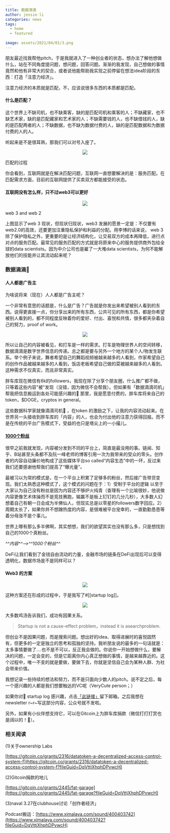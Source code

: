 ```yaml
---
title: 数据滴滴
author: jessie-li
categories: news
tags:
  - home
  - featured
 
image: assets/2021/04/01/3.png
---
```

朋友最近找我帮他pitch，于是我就进入了一种创业者的状态，想办法了解他想做什么，站在不同角度提问题，想问题，回答问题。渐渐的我发现，自己想做的事情竟然和他有非常大的契合，或者说他能帮助我实现之前停留在想法idea阶段的东西：打造「注意力经济」。

注意力经济的本质就是匹配，不，应该说很多东西的本质都是匹配。

#### 什么是匹配？

这个世界上不缺司机，也不缺乘客，缺的是匹配司机和乘客的人；不缺藏家，也不缺艺术家，缺的是匹配藏家和艺术家的人；不缺需要钱的人，也不缺借钱的人，缺的是匹配两者的人；不缺数据，也不缺为数据付费的人，缺的是匹配数据和为数据付费的人的人。

听起来是不是很耳熟，那我们可以对号入座了。

<div align=center><img src="/assets/2021/04/01/1.png"/></div>

匹配的过程

你会看到，互联网就是在解决匹配问题，互联网一直想要解决的是：服务匹配。在匹配需求方面，目前的互联网提供了买卖双方都能接受的状态。

#### 互联网没有怎么样，只不过web3可以更好

<div align=center><img src="/assets/2021/04/01/2.png"/></div>

web 3 and web 2

上图显示了web 3 现状，但现状归现状，web3 发展的愿景一定是：不仅要有web2.0的高效，还要更加注重隐私保护和利益的分配。用李博的话来说， web 3除了保护隐私之外，更重要的是让经济结构化，让交易双方的成本再降低，进行点对点的服务匹配。最常见的服务匹配的方式就是将原来中心的服务提供商外包给全球的data scientists。因为中介公司也是雇了一大堆data scientists，为何不能解放他们的技能并让其流动起来呢？

### 数据滴滴🚕

#### 人人都是广告主

为啥说将来（现在）人人都是广告主呢？

一个非常有意思的话题是，什么是广告？广告就是你发出来希望被别人看到的东西。说得更直接一点，你分享出来的所有东西，公共可见的所有东西，都是你希望被别人看到的，都不同程度反映着你的爱好、付出、喜悦和共情，很多都夹杂着自己的努力，proof of work。

<div align=center><img src="/assets/2021/04/01/3.png"/></div>

所以让自己的内容被看见，和打车是一样的需求。打车是物理世界人的空间转移，数据滴滴是数字世界信息的传递。总之都是要与另外一个地方的某个人/物发生联系。举个例子来说，舞者希望自己的舞蹈视频被越来越多的人看到，作家希望自己的创作作品被越来越多的人看到，饭店老板希望自己做的菜被越来越多的人看到。这种需求不仅真实，而且非常真实。

胖车库现在微信有6k的followers，我现在除了分享个朋友圈，什么推广都不做，只等着这些内容"被"发现（没错，因为微信不会帮我）。但如果有「数据滴滴司机」帮我把信息搬运到各处可能感兴趣的👀 那里，我是愿意付费的，胖车库将来自己的token，$DOGE，cryptos in general。

这些数据科学家就像滴滴司机🚕 ，在token 的激励之下，让我的内容流动起来。在世界另一头接收到胖车库的「内容」的人，也会为付出他的注意力获得回报。而不是在传统的平台广告模式下，受益的也只是塔尖上的一小撮儿。

#### [1000个粉丝](http://mp.weixin.qq.com/s?__biz=MzU5NjQxNzQ3Mw==&mid=2247485991&idx=1&sn=2489eedbf2bc41eed8e95197879c5a61&chksm=fe624489c915cd9f1e846862a318abfdfa1a3bc6f5d137d86b05b38f0bf2175346e1c2e5436c&scene=21#wechat_redirect&fileGuid=DqVttjXhphDPvwcH)

很早之前我就发现，内容被分发到不同的平台上，简直是最没用的事。链闻、知乎、B站甚至头条都不及阮一峰老师的博客引用一次为我带来的受众的零头。创作者的内容自动廉价地构成了这些媒体平台so called“内容生态”中的一环，反过来我们还要感谢他帮我们提高了“曝光量”*。*

最被习以为常的模式是，在一个平台上积累了足够多的粉丝，然后接广告带货变现。我们太熟悉这种模式了，这个模式的问题在于：1）受制于平台的逻辑 以至于大家认为自己没有粉丝是因为内容还不够炉火纯青（查理有一个比喻很妙，他说做内容更像艺术体操而不是竞技赛跑，输赢不是板上钉钉的几分几秒），大多数人幻想着自己有朝一日会成为半佛仙人，但现实总是以零星的followers数字回应。2）周期太长了，如果你并不想蹭热度的内容，是很难被平台宠幸的，一直勤勤恳恳等着分母涨不是个事儿。

世界上哪有那么多半佛啊，其实想想，我们的欲望其实也没有那么多，只是想找到自己的1000个真粉丝。

*^^内容^^——>^^1000个粉丝^^*

DeFi让我们看到了金钱自由流动的力量，金融市场的链条在DeFi出现后可以变得透明化，数据市场是不是同样可以？

#### Web3 的方案

<div align=center><img src="/assets/2021/04/01/4.png"/></div>

这种方案还在形成的过程中，于是我写了#[[startup log]]。

<div align=center><img src="/assets/2021/04/01/5.gif"/></div>

大多数鸡汤告诉我们，成功有因果关系。

>Startup is not a cause-effect problem，instead it is asearchproblem.

但创业不是因果问题，而是搜索问题。想出好的idea、取得进展时的喜悦固然有，但更多的一定是独立的思考和孤独的坚持。我听朋友说的最多的一句话就是：太多事情要做了....也不是不可以，反正我会做的。你说你一开始想做什么，要解决的问题，一定会变的，但是它距离你内心真正想做的事情，是越来越靠近的。这个过程中，唯一不变的就是要做，要做下去，你就是坚信自己会为某种人群、为社会带来价值。

我想记录一些持续的想法和努力，而不是只面向少数人的pitch。说不定之后，每一个感兴趣的人都是我们想要触达的VC呢（VeryCute person；）

如果你对🐳 startup log 感兴趣，点击[「此链接」](http://fatgarage.sv.mikecrm.com/YURfD48?fileGuid=DqVttjXhphDPvwcH)留下邮箱。之后我想在newsletter r~r~写这部分内容，公众号就不发啦。

另外，如果有小伙伴想支持它，可以在Gitcoin上为胖车库捐款（微信打打打赏也是阔以的！💃）。

### 相关阅读

(1)关于ownership Labs

[https://gitcoin.co/grants/2316/datatoken-a-decentralized-access-control-system-f](https://gitcoin.co/grants/2316/datatoken-a-decentralized-access-control-system-f?fileGuid=DqVttjXhphDPvwcH)

(2)Gitcoin捐款的地儿

[https://gitcoin.co/grants/2445/fat-garage](https://gitcoin.co/grants/2445/fat-garage?fileGuid=DqVttjXhphDPvwcH)

(3)naval 3.27在clubhouse讨论「创作者经济」

Podcast搬运：[https://www.ximalaya.com/sound/400403742](https://www.ximalaya.com/sound/400403742?fileGuid=DqVttjXhphDPvwcH)


